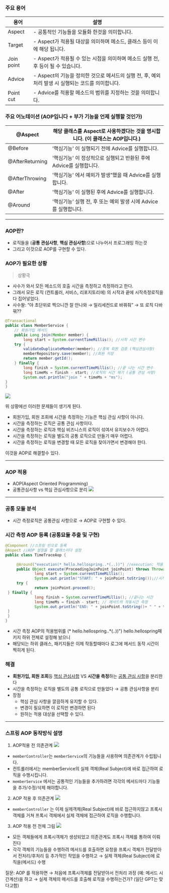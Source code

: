 ### 주요 용어

| 용어 | 설명 |
| --- | --- |
| Aspect | - 공통적인 기능들을 모듈화 한것을 의미합니다.  |
| Target | - Aspect가 적용될 대상을 의미하며 메소드, 클래스 등이 이에 해당 됩니다. |
| Join point | - Aspect가 적용될 수 있는 시점을 의미하며 메소드 실행 전, 후 등이 될 수 있습니다. |
| Advice | - Aspect의 기능을 정의한 것으로 메서드의 실행 전, 후, 예외 처리 발생 시 실행되는 코드를 의미합니다. |
| Point cut | - Advice를 적용할 메소드의 범위를 지정하는 것을 의미합니다. |

### 주요 어노테이션 (AOP입니다 + 부가 기능을 언제 실행할 것인가)

| @Aspect | 해당 클래스를 Aspect로 사용하겠다는 것을 명시합니다. (이 클래스는 AOP입니다.) |
| --- | --- |
| @Before |  '핵심기능' 이 실행되기 전에 Advice를 실행합니다. |
| @AfterReturning |  '핵심기능' 이 정상적으로 실행되고 반환된 후에 Advice를 실행합니다. |
| @AfterThrowing |  '핵심기능' 에서 예외가 발생”했을 때 Advice를 실행합니다. |
| @After |  '핵심기능' 이 실행된 후에 Advice를 실행합니다. |
| @Around |  '핵심기능'  실행 전, 후 또는 예외 발생 시에 Advice를 실행합니다. |

----

### AOP란?

- 로직들을 (**공통 관심사항**, **핵심  관심사항**)으로 나누어서 프로그래밍 하는것
- 그리고 이것으로 AOP를 구현할 수 있다.

### AOP가 필요한 상황

>상황극
- 사수가 와서 모든 메소드의 호출 시간을 측정하고 측정하라고 한다.
- 그래서 모든 로직 (컨트롤러, 서비스, 리포지토리에) 의 시작과 끝에 시작측정로직을 다 집어넣었다.
- 사수왈: “야 초단위로 찍으니깐  잘 안나와 → 밀리세컨드로 바꿔줘” → 또 로직 다바꿔??
```java
@Transactional
public class MemberService {
	// 회원가입 메서드
	public Long join(Member member) {
		long start = System.currentTimeMillis(); //시작 시간 변수
	try {
		validateDuplicateMember(member); //중복 회원 검증 (핵심관심사항)
		memberRepository.save(member); //회원 저장
		return member.getId();
	} finally {
		long finish = System.currentTimeMillis(); //끝 나는 시간 변수 
		long timeMs = finish - start; //로직의 시간 재기 (공통 관심 사항)
		System.out.println("join " + timeMs + "ms");
}
}
```
![](https://velog.velcdn.com/images/siontext/post/c7835af1-dd14-48b0-a29e-0d277ad2d23d/image.png)

위 상황에선 이러한 문제들이 생기게 된다. 
- 회원가입, 회원 조회에 시간을 측정하는 기능은 핵심 관심 사항이 아니다.
- 시간을 측정하는 로직은 공통 관심 사항이다.
- 시간을 측정하는 로직과 핵심 비즈니스의 로직이 섞여서 유지보수가 어렵다.
- 시간을 측정하는 로직을 별도의 공통 로직으로 만들기 매우 어렵다.
- 시간을 측정하는 로직을 변경할 때 모든 로직을 찾아가면서 변경해야 한다.

 이것을  AOP로 해결할수 있다.
 
 -----
 ### AOP 적용

- AOP(Aspect Oriented Programming)
- 공통관심사항 vs 핵심 관심사항으로 분리
![](https://velog.velcdn.com/images/siontext/post/dfe787d1-89ad-4862-a228-6ff21952b993/image.png)
---
### 공통 모듈 분석

- 시간 측정로직은 공통관심 사항으로 → AOP로 구현할 수 있다.

### 시간 측정 AOP 등록 (공통묘듈 추출 및 구현)

```java
@Component //스프링 빈으로 등록
@Aspect //AOP 설정을 할 클래스이다 설정
public class TimeTraceAop {
	 
	 @Around("execution(* hello.hellospring..*(..))") //execution: 적용 범위
	 public Object execute(ProceedingJoinPoint joinPoint) throws Throwable {
			 long start = System.currentTimeMillis();
			 System.out.println("START: " + joinPoint.toString());//시작시간
	 try {
			 return joinPoint.proceed();
 } finally {
			 long finish = System.currentTimeMillis(); //끝나는 시간
			 long timeMs = finish - start; // 메서드의 작동시간 측정
			 System.out.println("END: " + joinPoint.toString()+ " " + timeMs + "ms");
 }
 }
}
```
- 시간 측정 AOP의 적용범위를 (* hello.hellospring..*(..))") hello.hellospring패키지 하위 전체로 설정해 놨으니
- 해당되는 하위 클래스, 패키지들은 이제 작동할때마다 로그에 메서드 동작 시간이 찍히게 된다.


### 해결

- **회원가입, 회원 조회**등 <u/>핵심 관심사항</u> VS **시간을 측정**하는 <u/>공통 관심 사항</u>을 분리한다
- 시간을 측정하는 로직을 별도의 공통 로직으로 만들었다 → 공통 관심사항을 분리
- 장점
    - 핵심 관심 사항을 깔끔하게 유지할 수 있다.
    - 변경이 필요하면 이 로직만 변경하면 된다
    - 원하는 적용 대상을 선택할 수 있다.

---
### 스프링 AOP 동작방식 설명

1. AOP적용 전 의존관계
![](https://velog.velcdn.com/images/siontext/post/572692ab-0100-4c72-adda-f1de6396e61c/image.png)
- `memberController`는 `memberService`의 기능들을 사용하며 의존관계가 수립됩니다.
- 컨트롤러에서는 memberService의 실제 객체(Real Subject)에 바로 접근하여 로직을 수행시킵니다.
- `memberService` 에서는 공통적인 기능들을 추가하려면 각각의 메서드마다 기능들을 추가/수정/삭제 해야합니다.


2. AOP 적용 후 의존관계
![](https://velog.velcdn.com/images/siontext/post/b5dec9a6-bfdc-40ba-a362-18bcf84b05bb/image.png)
- `memberController` 는 이제  실제객체(Real Subject)에 바로 접근하지않고 프록시객체를 거쳐 프록시 객체에서 실제 객체에 접근하여 로직을 수행합니다.

3. AOP 적용 전 전체 그림
![](https://velog.velcdn.com/images/siontext/post/18fb5ed8-74c8-4265-832e-3eaba8efe81e/image.png)
- 모든 객체들에게 프록시객체가 생성되었고 의존관계도 프록시 객체를 통하여 이뤄진다
- 각각 객체의 기능들을 수행하려 메서드를 호출하면 요청을 프록시 객체가 전달받아서 전처리/후처리 등 추가적인 작업을 수행하고 → 실제 객체(Real Subject)에 로직을(메서드) 수행

질문: AOP 를 적용하면 → 처음에 프록시객체를 전달받아서 전처리 과정 (예: 메서드 시간계산)을 하고 → 실제 객체의 메서드를 호출해 로직을 수행하는건가? (일단 GPT는 맞다고함)
